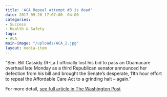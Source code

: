 ```yaml
---
title: 'ACA Repeal attempt #3 is dead'
date: 2017-09-26 17:07:00 -04:00
categories:
- Success
- Health & Safety
tags:
- ACA
main-image: "/uploads/ACA_2.jpg"
layout: media-item
---
```


"Sen. Bill Cassidy (R-La.) officially lost his bid to pass an Obamacare overhaul late Monday as a third Republican senator announced her defection from his bill and brought the Senate’s desperate, 11th hour effort to repeal the Affordable Care Act to a grinding halt – again."

For more detail, [see full article in The Washington Post](https://www.washingtonpost.com/news/powerpost/paloma/the-health-202/2017/09/26/the-health-202-obamacare-repeal-appears-dead-again/59c9375830fb0468cea81b2b/?utm_term=.047eea0e0aa8) 
